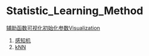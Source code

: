 # Statistic_Learning_Method

[辅助函数可视化初始化参数Visualization](https://github.com/JouleMusic/Statistic_Learning_Method/blob/master/Visualization.py)

1. [感知机](https://github.com/JouleMusic/Statistic_Learning_Method/blob/master/02-perceptron.py)
2. [kNN](https://github.com/JouleMusic/Statistic_Learning_Method/blob/master/03-kNN.py)

